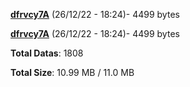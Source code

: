 [**dfrvcy7A**](/data/dfrvcy7A.txt) (26/12/22 - 18:24)- 4499 bytes

[**dfrvcy7A**](/data/dfrvcy7A.txt) (26/12/22 - 18:24)- 4499 bytes

**Total Datas**: 1808

**Total Size**: 10.99 MB / 11.0 MB